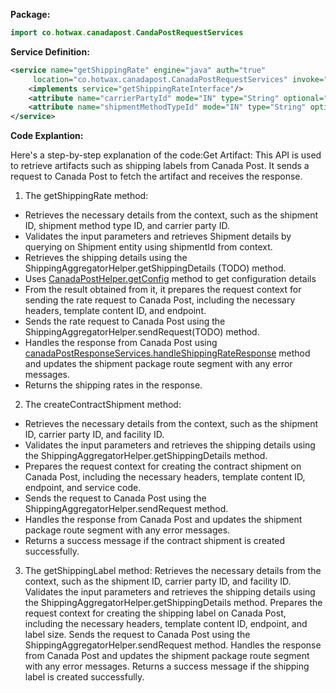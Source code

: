 **Package:**
```java
import co.hotwax.canadapost.CandaPostRequestServices
```

**Service Definition:**
```xml
<service name="getShippingRate" engine="java" auth="true"
     location="co.hotwax.canadapost.CanadaPostRequestServices" invoke="getShippingRate">
    <implements service="getShippingRateInterface"/>
    <attribute name="carrierPartyId" mode="IN" type="String" optional="true"/>
    <attribute name="shipmentMethodTypeId" mode="IN" type="String" optional="true"/>
</service>
```

**Code Explantion:**

Here's a step-by-step explanation of the code:Get Artifact: This API is used to retrieve artifacts such as shipping labels from Canada Post. It sends a request to Canada Post to fetch the artifact and receives the response.


1. The getShippingRate method:
- Retrieves the necessary details from the context, such as the shipment ID, shipment method type ID, and carrier party ID.
- Validates the input parameters and retrieves Shipment details by querying on Shipment entity using shipmentId from context.
- Retrieves the shipping details using the ShippingAggregatorHelper.getShippingDetails (TODO) method.
- Uses [CanadaPostHelper.getConfig](https://github.com/shannee-07/Documentation/blob/main/OMS/canadapost/Source-Code/CanadaPostHelper/getConfig.md) method  to get configuration details
- From the result obtained from it, it prepares the request context for sending the rate request to Canada Post, including the necessary headers, template content ID, and endpoint.
- Sends the rate request to Canada Post using the ShippingAggregatorHelper.sendRequest(TODO) method.
- Handles the response from Canada Post using [canadaPostResponseServices.handleShippingRateResponse](https://github.com/shannee-07/Documentation/blob/main/OMS/canadapost/Source-Code/CanadaPostResposeServices/handleShippingRateResponse.md) method and updates the shipment package route segment with any error messages.
- Returns the shipping rates in the response.

2. The createContractShipment method:
- Retrieves the necessary details from the context, such as the shipment ID, carrier party ID, and facility ID.
- Validates the input parameters and retrieves the shipping details using the ShippingAggregatorHelper.getShippingDetails method.
- Prepares the request context for creating the contract shipment on Canada Post, including the necessary headers, template content ID, endpoint, and service code.
- Sends the request to Canada Post using the ShippingAggregatorHelper.sendRequest method.
- Handles the response from Canada Post and updates the shipment package route segment with any error messages.
- Returns a success message if the contract shipment is created successfully.

3. The getShippingLabel method:
Retrieves the necessary details from the context, such as the shipment ID, carrier party ID, and facility ID.
Validates the input parameters and retrieves the shipping details using the ShippingAggregatorHelper.getShippingDetails method.
Prepares the request context for creating the shipping label on Canada Post, including the necessary headers, template content ID, endpoint, and label size.
Sends the request to Canada Post using the ShippingAggregatorHelper.sendRequest method.
Handles the response from Canada Post and updates the shipment package route segment with any error messages.
Returns a success message if the shipping label is created successfully.

